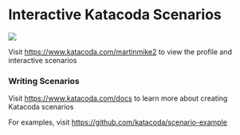 # Interactive Katacoda Scenarios

[![](http://shields.katacoda.com/katacoda/martinmike2/count.svg)](https://www.katacoda.com/martinmike2 "Get your profile on Katacoda.com")

Visit https://www.katacoda.com/martinmike2 to view the profile and interactive scenarios

### Writing Scenarios
Visit https://www.katacoda.com/docs to learn more about creating Katacoda scenarios

For examples, visit https://github.com/katacoda/scenario-example
